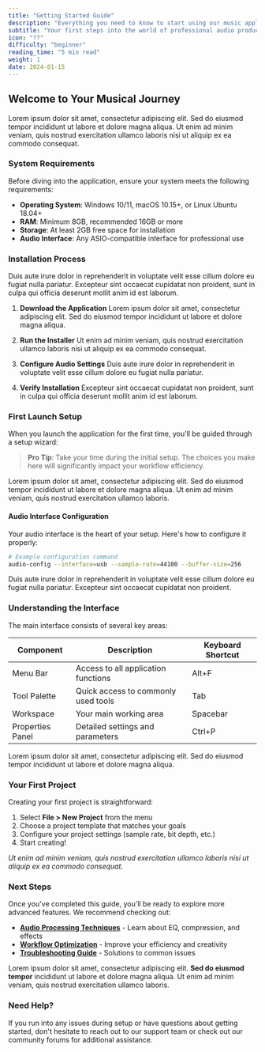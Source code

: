 ```yaml
---
title: "Getting Started Guide"
description: "Everything you need to know to start using our music application effectively"
subtitle: "Your first steps into the world of professional audio production"
icon: "??"
difficulty: "beginner"
reading_time: "5 min read"
weight: 1
date: 2024-01-15
---
```


## Welcome to Your Musical Journey

Lorem ipsum dolor sit amet, consectetur adipiscing elit. Sed do eiusmod tempor incididunt ut labore et dolore magna aliqua. Ut enim ad minim veniam, quis nostrud exercitation ullamco laboris nisi ut aliquip ex ea commodo consequat.

### System Requirements

Before diving into the application, ensure your system meets the following requirements:

- **Operating System**: Windows 10/11, macOS 10.15+, or Linux Ubuntu 18.04+
- **RAM**: Minimum 8GB, recommended 16GB or more
- **Storage**: At least 2GB free space for installation
- **Audio Interface**: Any ASIO-compatible interface for professional use

### Installation Process

Duis aute irure dolor in reprehenderit in voluptate velit esse cillum dolore eu fugiat nulla pariatur. Excepteur sint occaecat cupidatat non proident, sunt in culpa qui officia deserunt mollit anim id est laborum.

1. **Download the Application**
   Lorem ipsum dolor sit amet, consectetur adipiscing elit. Sed do eiusmod tempor incididunt ut labore et dolore magna aliqua.

2. **Run the Installer**
   Ut enim ad minim veniam, quis nostrud exercitation ullamco laboris nisi ut aliquip ex ea commodo consequat.

3. **Configure Audio Settings**
   Duis aute irure dolor in reprehenderit in voluptate velit esse cillum dolore eu fugiat nulla pariatur.

4. **Verify Installation**
   Excepteur sint occaecat cupidatat non proident, sunt in culpa qui officia deserunt mollit anim id est laborum.

### First Launch Setup

When you launch the application for the first time, you'll be guided through a setup wizard:

> **Pro Tip**: Take your time during the initial setup. The choices you make here will significantly impact your workflow efficiency.

Lorem ipsum dolor sit amet, consectetur adipiscing elit. Sed do eiusmod tempor incididunt ut labore et dolore magna aliqua. Ut enim ad minim veniam, quis nostrud exercitation ullamco laboris.

#### Audio Interface Configuration

Your audio interface is the heart of your setup. Here's how to configure it properly:

```bash
# Example configuration command
audio-config --interface=usb --sample-rate=44100 --buffer-size=256
```

Duis aute irure dolor in reprehenderit in voluptate velit esse cillum dolore eu fugiat nulla pariatur. Excepteur sint occaecat cupidatat non proident.

### Understanding the Interface

The main interface consists of several key areas:

| Component | Description | Keyboard Shortcut |
|-----------|-------------|-------------------|
| Menu Bar | Access to all application functions | Alt+F |
| Tool Palette | Quick access to commonly used tools | Tab |
| Workspace | Your main working area | Spacebar |
| Properties Panel | Detailed settings and parameters | Ctrl+P |

Lorem ipsum dolor sit amet, consectetur adipiscing elit. Sed do eiusmod tempor incididunt ut labore et dolore magna aliqua.

### Your First Project

Creating your first project is straightforward:

1. Select **File > New Project** from the menu
2. Choose a project template that matches your goals
3. Configure your project settings (sample rate, bit depth, etc.)
4. Start creating!

*Ut enim ad minim veniam, quis nostrud exercitation ullamco laboris nisi ut aliquip ex ea commodo consequat.*

### Next Steps

Once you've completed this guide, you'll be ready to explore more advanced features. We recommend checking out:

- **[Audio Processing Techniques](../audio-processing/)** - Learn about EQ, compression, and effects
- **[Workflow Optimization](../workflow-tips/)** - Improve your efficiency and creativity
- **[Troubleshooting Guide](../troubleshooting/)** - Solutions to common issues

Lorem ipsum dolor sit amet, consectetur adipiscing elit. **Sed do eiusmod tempor** incididunt ut labore et dolore magna aliqua. Ut enim ad minim veniam, quis nostrud exercitation ullamco laboris.

### Need Help?

If you run into any issues during setup or have questions about getting started, don't hesitate to reach out to our support team or check out our community forums for additional assistance.